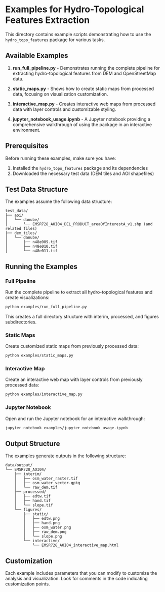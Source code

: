 # Examples for Hydro-Topological Features Extraction

This directory contains example scripts demonstrating how to use the `hydro_topo_features` package for various tasks.

## Available Examples

1. **run_full_pipeline.py** - Demonstrates running the complete pipeline for extracting hydro-topological features from DEM and OpenStreetMap data.

2. **static_maps.py** - Shows how to create static maps from processed data, focusing on visualization customization.

3. **interactive_map.py** - Creates interactive web maps from processed data with layer controls and customizable styling.

4. **jupyter_notebook_usage.ipynb** - A Jupyter notebook providing a comprehensive walkthrough of using the package in an interactive environment.

## Prerequisites

Before running these examples, make sure you have:

1. Installed the `hydro_topo_features` package and its dependencies
2. Downloaded the necessary test data (DEM tiles and AOI shapefiles)

## Test Data Structure

The examples assume the following data structure:

```
test_data/
├── aoi/
│   └── danube/
│       └── EMSR728_AOI04_DEL_PRODUCT_areaOfInterestA_v1.shp (and related files)
├── dem_tiles/
│   └── danube/
│       ├── n48e009.tif
│       ├── n48e010.tif
│       └── n48e011.tif
```

## Running the Examples

### Full Pipeline

Run the complete pipeline to extract all hydro-topological features and create visualizations:

```bash
python examples/run_full_pipeline.py
```

This creates a full directory structure with interim, processed, and figures subdirectories.

### Static Maps

Create customized static maps from previously processed data:

```bash
python examples/static_maps.py
```

### Interactive Map

Create an interactive web map with layer controls from previously processed data:

```bash
python examples/interactive_map.py
```

### Jupyter Notebook

Open and run the Jupyter notebook for an interactive walkthrough:

```bash
jupyter notebook examples/jupyter_notebook_usage.ipynb
```

## Output Structure

The examples generate outputs in the following structure:

```
data/output/
└── EMSR728_AOI04/
    ├── interim/
    │   ├── osm_water_raster.tif
    │   ├── osm_water_vector.gpkg
    │   └── raw_dem.tif
    ├── processed/
    │   ├── edtw.tif
    │   ├── hand.tif
    │   └── slope.tif
    └── figures/
        ├── static/
        │   ├── edtw.png
        │   ├── hand.png
        │   ├── osm_water.png
        │   ├── raw_dem.png
        │   └── slope.png
        └── interactive/
            └── EMSR728_AOI04_interactive_map.html
```

## Customization

Each example includes parameters that you can modify to customize the analysis and visualization. Look for comments in the code indicating customization points.
